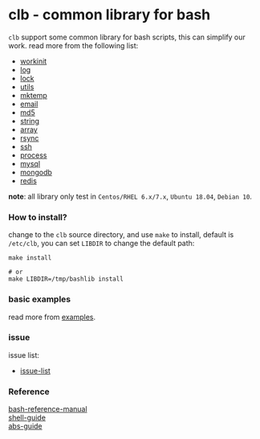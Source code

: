 clb - common library for bash
=============================

`clb` support some common library for bash scripts, this can simplify our work. read more from the following list:

* [workinit](doc/workinit.md)
* [log](doc/log.md)
* [lock](doc/lock.md)
* [utils](doc/utils.md)
* [mktemp](doc/mktemp.md)
* [email](doc/email.md)
* [md5](doc/md5.md)
* [string](doc/string.md)
* [array](doc/array.md)
* [rsync](doc/rsync.md)
* [ssh](doc/ssh.md)
* [process](doc/process.md)
* [mysql](doc/mysql.md)
* [mongodb](doc/mongodb.md)
* [redis](doc/redis.md)

**note**: all library only test in `Centos/RHEL 6.x/7.x`, `Ubuntu 18.04`, `Debian 10`. 

### How to install?

change to the `clb` source directory, and use `make` to install, default is `/etc/clb`, you can set `LIBDIR` to change the default path:
```
make install

# or
make LIBDIR=/tmp/bashlib install
```

### basic examples

read more from [examples](examples/).

### issue

issue list:

* [issue-list](doc/issue-list.md)  

### Reference

[bash-reference-manual](https://www.gnu.org/software/bash/manual/html_node/index.html)  
[shell-guide](https://google.github.io/styleguide/shellguide.html)  
[abs-guide](https://tldp.org/LDP/abs/html/)  

